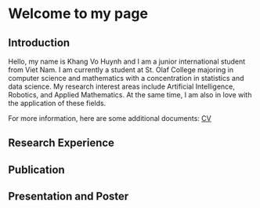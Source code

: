 # Welcome to my page
## Introduction
Hello, my name is Khang Vo Huynh and I am a junior international student from Viet Nam. I am currently a student at St. Olaf College majoring in computer science and mathematics with a concentration in statistics and data science. My research interest areas include Artificial Intelligence, Robotics, and Applied Mathematics. At the same time, I am also in love with the application of these fields.

For more information, here are some additional documents: [CV](file:///C:/Users/huynh/OneDrive/Desktop/Khang%20Vo%20Huynh%20-%20CV.pdf)
## Research Experience
## Publication
## Presentation and Poster

